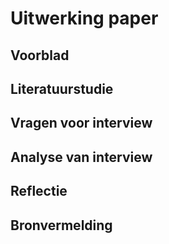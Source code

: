 # Uitwerking paper

## Voorblad

## Literatuurstudie

## Vragen voor interview

## Analyse van interview

## Reflectie

## Bronvermelding

